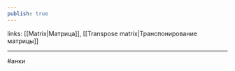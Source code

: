 ```yaml
---
publish: true
---
```

links: [[Matrix|Матрица]], [[Transpose matrix|Транспонирование матрицы]]

---
#анки


